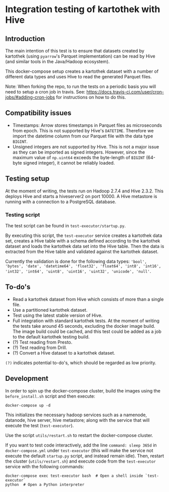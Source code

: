 # Integration testing of kartothek with Hive

## Introduction
The main intention of this test is to ensure that datasets created by kartothek (using `pyarrow`'s Parquet implementation) can be read by Hive (and similar tools in the Java/Hadoop ecosystem).

This docker-compose setup creates a kartothek dataset with a number of different data types and uses Hive to read the generated Parquet files.

Note: When forking the repo, to run the tests on a periodic basis you will need to setup a cron job in travis. See:
https://docs.travis-ci.com/user/cron-jobs/#adding-cron-jobs for instructions on how to do this.

## Compatibility issues
 - Timestamps: Arrow stores timestamps in Parquet files as microseconds from epoch. This is not supported by Hive's `DATETIME`. Therefore we import the datetime column from our Parquet file with the data type `BIGINT`.
 - Unsigned integers are not supported by Hive. This is not a major issue as they can be imported as signed integers. However, since the maximum value of `np.uint64` exceeds the byte-length of `BIGINT` (64-byte signed integer), it cannot be reliably loaded.

## Testing setup
At the moment of writing, the tests run on Hadoop 2.7.4 and Hive 2.3.2. This deploys Hive and starts a hiveserver2 on port 10000. 
A Hive metastore is running with a connection to a PostgreSQL database.

### Testing script
The test script can be found in `test-executor/startup.py`.

By executing this script, the `test-executor` service creates a kartothek data set, creates a Hive table with a schema defined according to the kartothek dataset and loads the kartothek data set into the Hive table. Then the data is extracted from the Hive table and validated against the kartothek dataset.

Currently the validation is done for the following data types: `'bool', 'bytes', 'date', 'datetime64', 'float32', 'float64', 'int8', 'int16', 'int32', 'int64', 'uint8', 'uint16', 'uint32', 'unicode', 'null'`.

 ## To-do's
 - Read a kartothek dataset from Hive which consists of more than a single file.
 - Use a partitioned kartothek dataset.
 - Test using the latest stable version of Hive.
 - Full integration with standard kartothek tests.  At the moment of writing the tests take around 45 seconds, excluding the docker image build. The image build could be cached, and this test could be added as a job to the default kartothek testing build.
 - (?) Test reading from Presto.
 - (?) Test reading from Drill.
 - (?) Convert a Hive dataset to a kartothek dataset.

`(?)` indicates potential to-do's, which should be regarded as low priority.

## Development
In order to spin up the docker-compose cluster, build the images using the `before_install.sh` script and then execute:

    docker-compose up -d

This initializes the necessary hadoop services such as a namenode, datanode, hive server, hive metastore; along with the service that will execute the test (`test-executor`).

Use the script `utils/restart.sh` to restart the docker-compose cluster.

If you want to test code interactively, add the line `command: sleep 365d` in `docker-compose.yml` under `test-executor` (this will make the service not execute the default `startup.py` script, and instead remain idle).
Then, restart the cluster (`utils/restart.sh`) and execute code from the `test-executor` service with the following commands:

    docker-compose exec test-executor bash  # Open a shell inside `test-executor`
    python  # Open a Python interpreter

    



